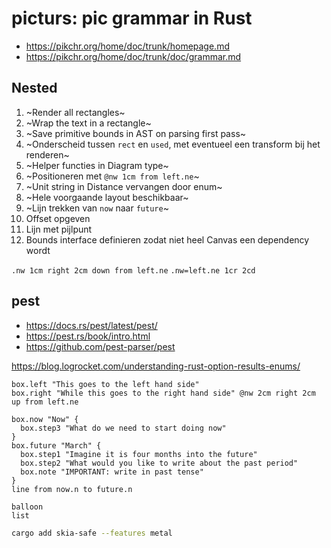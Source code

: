 
# picturs: pic grammar in Rust

* https://pikchr.org/home/doc/trunk/homepage.md
* https://pikchr.org/home/doc/trunk/doc/grammar.md

## Nested
1. ~Render all rectangles~
2. ~Wrap the text in a rectangle~
3. ~Save primitive bounds in AST on parsing first pass~
4. ~Onderscheid tussen `rect` en `used`, met eventueel een transform bij het renderen~
5. ~Helper functies in Diagram type~
6. ~Positioneren met `@nw 1cm from left.ne`~
7. ~Unit string in Distance vervangen door enum~
8. ~Hele voorgaande layout beschikbaar~
9. ~Lijn trekken van `now` naar `future`~
10. Offset opgeven
11. Lijn met pijlpunt
10. Bounds interface definieren zodat niet heel Canvas een dependency wordt

`.nw 1cm right 2cm down from left.ne`
`.nw=left.ne 1cr 2cd`

## pest
 
* https://docs.rs/pest/latest/pest/
* https://pest.rs/book/intro.html
* https://github.com/pest-parser/pest

https://blog.logrocket.com/understanding-rust-option-results-enums/

```
box.left "This goes to the left hand side"
box.right "While this goes to the right hand side" @nw 2cm right 2cm up from left.ne

box.now "Now" {
  box.step3 "What do we need to start doing now"
}
box.future "March" {
  box.step1 "Imagine it is four months into the future"
  box.step2 "What would you like to write about the past period"
  box.note "IMPORTANT: write in past tense"
}
line from now.n to future.n

balloon
list

```



```sh
cargo add skia-safe --features metal
```

